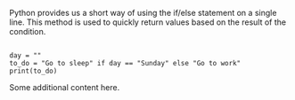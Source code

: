 Python provides us a short way of using the if/else statement on a single line. This method is used to quickly return values based on the result of the condition.

<codeblock language="python" type="lesson">
<code>
day = ""
to_do = "Go to sleep" if day == "Sunday" else "Go to work"
print(to_do)
</code>
</codeblock>

Some additional content here.
